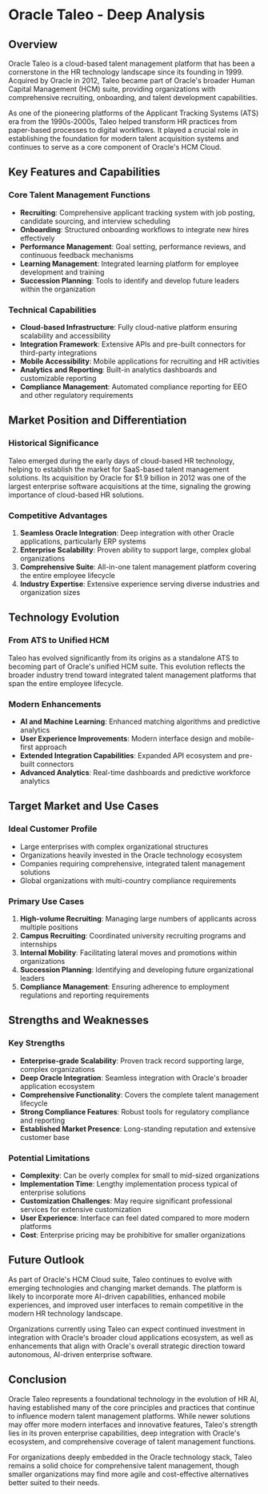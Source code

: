 # Oracle Taleo - Deep Analysis

## Overview

Oracle Taleo is a cloud-based talent management platform that has been a cornerstone in the HR technology landscape since its founding in 1999. Acquired by Oracle in 2012, Taleo became part of Oracle's broader Human Capital Management (HCM) suite, providing organizations with comprehensive recruiting, onboarding, and talent development capabilities.

As one of the pioneering platforms of the Applicant Tracking Systems (ATS) era from the 1990s-2000s, Taleo helped transform HR practices from paper-based processes to digital workflows. It played a crucial role in establishing the foundation for modern talent acquisition systems and continues to serve as a core component of Oracle's HCM Cloud.

## Key Features and Capabilities

### Core Talent Management Functions

- **Recruiting**: Comprehensive applicant tracking system with job posting, candidate sourcing, and interview scheduling
- **Onboarding**: Structured onboarding workflows to integrate new hires effectively
- **Performance Management**: Goal setting, performance reviews, and continuous feedback mechanisms
- **Learning Management**: Integrated learning platform for employee development and training
- **Succession Planning**: Tools to identify and develop future leaders within the organization

### Technical Capabilities

- **Cloud-based Infrastructure**: Fully cloud-native platform ensuring scalability and accessibility
- **Integration Framework**: Extensive APIs and pre-built connectors for third-party integrations
- **Mobile Accessibility**: Mobile applications for recruiting and HR activities
- **Analytics and Reporting**: Built-in analytics dashboards and customizable reporting
- **Compliance Management**: Automated compliance reporting for EEO and other regulatory requirements

## Market Position and Differentiation

### Historical Significance

Taleo emerged during the early days of cloud-based HR technology, helping to establish the market for SaaS-based talent management solutions. Its acquisition by Oracle for $1.9 billion in 2012 was one of the largest enterprise software acquisitions at the time, signaling the growing importance of cloud-based HR solutions.

### Competitive Advantages

1. **Seamless Oracle Integration**: Deep integration with other Oracle applications, particularly ERP systems
2. **Enterprise Scalability**: Proven ability to support large, complex global organizations
3. **Comprehensive Suite**: All-in-one talent management platform covering the entire employee lifecycle
4. **Industry Expertise**: Extensive experience serving diverse industries and organization sizes

## Technology Evolution

### From ATS to Unified HCM

Taleo has evolved significantly from its origins as a standalone ATS to becoming part of Oracle's unified HCM suite. This evolution reflects the broader industry trend toward integrated talent management platforms that span the entire employee lifecycle.

### Modern Enhancements

- **AI and Machine Learning**: Enhanced matching algorithms and predictive analytics
- **User Experience Improvements**: Modern interface design and mobile-first approach
- **Extended Integration Capabilities**: Expanded API ecosystem and pre-built connectors
- **Advanced Analytics**: Real-time dashboards and predictive workforce analytics

## Target Market and Use Cases

### Ideal Customer Profile

- Large enterprises with complex organizational structures
- Organizations heavily invested in the Oracle technology ecosystem
- Companies requiring comprehensive, integrated talent management solutions
- Global organizations with multi-country compliance requirements

### Primary Use Cases

1. **High-volume Recruiting**: Managing large numbers of applicants across multiple positions
2. **Campus Recruiting**: Coordinated university recruiting programs and internships
3. **Internal Mobility**: Facilitating lateral moves and promotions within organizations
4. **Succession Planning**: Identifying and developing future organizational leaders
5. **Compliance Management**: Ensuring adherence to employment regulations and reporting requirements

## Strengths and Weaknesses

### Key Strengths

- **Enterprise-grade Scalability**: Proven track record supporting large, complex organizations
- **Deep Oracle Integration**: Seamless integration with Oracle's broader application ecosystem
- **Comprehensive Functionality**: Covers the complete talent management lifecycle
- **Strong Compliance Features**: Robust tools for regulatory compliance and reporting
- **Established Market Presence**: Long-standing reputation and extensive customer base

### Potential Limitations

- **Complexity**: Can be overly complex for small to mid-sized organizations
- **Implementation Time**: Lengthy implementation process typical of enterprise solutions
- **Customization Challenges**: May require significant professional services for extensive customization
- **User Experience**: Interface can feel dated compared to more modern platforms
- **Cost**: Enterprise pricing may be prohibitive for smaller organizations

## Future Outlook

As part of Oracle's HCM Cloud suite, Taleo continues to evolve with emerging technologies and changing market demands. The platform is likely to incorporate more AI-driven capabilities, enhanced mobile experiences, and improved user interfaces to remain competitive in the modern HR technology landscape.

Organizations currently using Taleo can expect continued investment in integration with Oracle's broader cloud applications ecosystem, as well as enhancements that align with Oracle's overall strategic direction toward autonomous, AI-driven enterprise software.

## Conclusion

Oracle Taleo represents a foundational technology in the evolution of HR AI, having established many of the core principles and practices that continue to influence modern talent management platforms. While newer solutions may offer more modern interfaces and innovative features, Taleo's strength lies in its proven enterprise capabilities, deep integration with Oracle's ecosystem, and comprehensive coverage of talent management functions.

For organizations deeply embedded in the Oracle technology stack, Taleo remains a solid choice for comprehensive talent management, though smaller organizations may find more agile and cost-effective alternatives better suited to their needs.